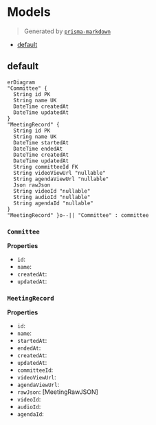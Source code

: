 # Models
> Generated by [`prisma-markdown`](https://github.com/samchon/prisma-markdown)

- [default](#default)

## default
```mermaid
erDiagram
"Committee" {
  String id PK
  String name UK
  DateTime createdAt
  DateTime updatedAt
}
"MeetingRecord" {
  String id PK
  String name UK
  DateTime startedAt
  DateTime endedAt
  DateTime createdAt
  DateTime updatedAt
  String committeeId FK
  String videoViewUrl "nullable"
  String agendaViewUrl "nullable"
  Json rawJson
  String videoId "nullable"
  String audioId "nullable"
  String agendaId "nullable"
}
"MeetingRecord" }o--|| "Committee" : committee
```

### `Committee`

**Properties**
  - `id`: 
  - `name`: 
  - `createdAt`: 
  - `updatedAt`: 

### `MeetingRecord`

**Properties**
  - `id`: 
  - `name`: 
  - `startedAt`: 
  - `endedAt`: 
  - `createdAt`: 
  - `updatedAt`: 
  - `committeeId`: 
  - `videoViewUrl`: 
  - `agendaViewUrl`: 
  - `rawJson`: [MeetingRawJSON]
  - `videoId`: 
  - `audioId`: 
  - `agendaId`: 